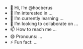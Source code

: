 - 👋 Hi, I’m @hocberus
- 👀 I’m interested in ...
- 🌱 I’m currently learning ...
- 💞️ I’m looking to collaborate on ...
- 📫 How to reach me ...
- 😄 Pronouns: ...
- ⚡ Fun fact: ...

<!---
hocberus/hocberus is a ✨ special ✨ repository because its `README.md` (this file) appears on your GitHub profile.
You can click the Preview link to take a look at your changes.
--->
